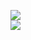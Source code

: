 [![](https://img.shields.io/badge/Made%20With-Github%20Spray-lightgrey.svg?style=for-the-badge&logo=github)](https://github.com/Annihil/github-spray#26889)  
[![](https://i.imgur.com/2DrTn0Z.gif)](https://github.com/Annihil/github-spray)
